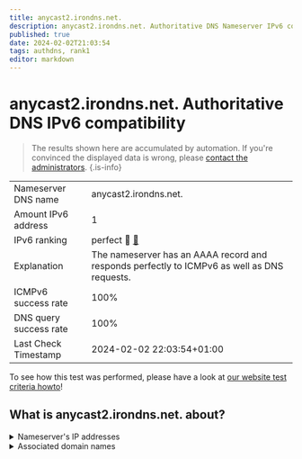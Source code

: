 ```yaml
---
title: anycast2.irondns.net.
description: anycast2.irondns.net. Authoritative DNS Nameserver IPv6 compatibility
published: true
date: 2024-02-02T21:03:54
tags: authdns, rank1
editor: markdown
---
```


# anycast2.irondns.net. Authoritative DNS IPv6 compatibility

> The results shown here are accumulated by automation. If you're convinced the displayed data is wrong, please [contact the administrators](/howto/chat). 
{.is-info}




|   |   |
| - | - |
| Nameserver DNS name | anycast2.irondns.net.
| Amount IPv6 address | 1
| IPv6 ranking | perfect :1st_place_medal: [🔗](/howto/ranking) |
| Explanation | The nameserver has an AAAA record and responds perfectly to ICMPv6 as well as DNS requests. |
| ICMPv6 success rate | 100%|
| DNS query success rate | 100% |
| Last Check Timestamp | 2024-02-02 22:03:54+01:00 |

To see how this test was performed, please have a look at [our website test criteria howto](/howto/testcriteria/authdns)!


## What is anycast2.irondns.net. about?




<details>
<summary>Nameserver's IP addresses</summary>

2a01:5b0:5::5

</details>



<details>
<summary>Associated domain names</summary>

www.netaachen.de

</details>
